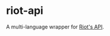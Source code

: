 riot-api
========

A multi-language wrapper for [Riot's API](https://developer.riotgames.com/api/methods).
